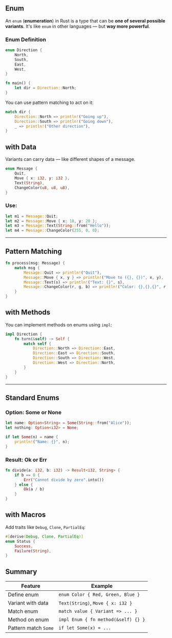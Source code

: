 

## Enum

An `enum` (**enumeration**) in Rust is a type that can be **one of several possible variants**. It's like `enum` in other languages — but **way more powerful**.


### Enum Definition

```rust
enum Direction {
    North,
    South,
    East,
    West,
}

fn main() {
    let dir = Direction::North;
}
```

You can use pattern matching to act on it:

```rust
match dir {
    Direction::North => println!("Going up"),
    Direction::South => println!("Going down"),
    _ => println!("Other direction"),
}
```


## with Data

Variants can carry data — like different shapes of a message.

```rust
enum Message {
    Quit,
    Move { x: i32, y: i32 },
    Text(String),
    ChangeColor(u8, u8, u8),
}
```

### Use:

```rust
let m1 = Message::Quit;
let m2 = Message::Move { x: 10, y: 20 };
let m3 = Message::Text(String::from("Hello"));
let m4 = Message::ChangeColor(255, 0, 0);
```

---

## Pattern Matching

```rust
fn process(msg: Message) {
    match msg {
        Message::Quit => println!("Quit"),
        Message::Move { x, y } => println!("Move to ({}, {})", x, y),
        Message::Text(s) => println!("Text: {}", s),
        Message::ChangeColor(r, g, b) => println!("Color: {},{},{}", r, g, b),
    }
}
```



## with Methods

You can implement methods on enums using `impl`:

```rust
impl Direction {
    fn turn(&self) -> Self {
        match self {
            Direction::North => Direction::East,
            Direction::East => Direction::South,
            Direction::South => Direction::West,
            Direction::West => Direction::North,
        }
    }
}
```

---

## Standard Enums

### Option: Some or None

```rust
let name: Option<String> = Some(String::from("Alice"));
let nothing: Option<i32> = None;

if let Some(n) = name {
    println!("Name: {}", n);
}
```

### Result: Ok or Err

```rust
fn divide(a: i32, b: i32) -> Result<i32, String> {
    if b == 0 {
        Err("Cannot divide by zero".into())
    } else {
        Ok(a / b)
    }
}
```


## with Macros

Add traits like `Debug`, `Clone`, `PartialEq`:

```rust
#[derive(Debug, Clone, PartialEq)]
enum Status {
    Success,
    Failure(String),
}
```



## Summary

| Feature              | Example                             |
| -------------------- | ----------------------------------- |
| Define enum          | `enum Color { Red, Green, Blue }`   |
| Variant with data    | `Text(String)`, `Move { x: i32 }`   |
| Match enum           | `match value { Variant => ... }`    |
| Method on enum       | `impl Enum { fn method(&self) {} }` |
| Pattern match `Some` | `if let Some(x) = ...`              |
